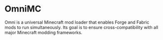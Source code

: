 # OmniMC

Omni is a universal Minecraft mod loader that enables Forge and 
Fabric mods to run simultaneously. Its goal is to ensure 
cross-compatibility with all major Minecraft modding frameworks.
